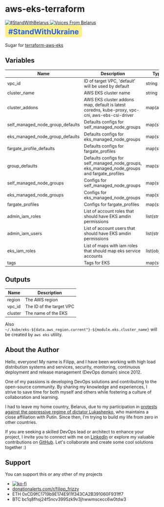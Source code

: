 # aws-eks-terraform

[![#StandWithBelarus](https://img.shields.io/badge/Belarus-red?label=%23%20Stand%20With&labelColor=white&color=red)
<img src="https://upload.wikimedia.org/wikipedia/commons/thumb/e/ea/Presidential_Standard_of_Belarus_%28fictional%29.svg/240px-Presidential_Standard_of_Belarus_%28fictional%29.svg.png" width="20" height="20" alt="Voices From Belarus" />](https://bysol.org/en/) [![Stand With Ukraine](https://raw.githubusercontent.com/vshymanskyy/StandWithUkraine/main/badges/StandWithUkraine.svg)](https://vshymanskyy.github.io/StandWithUkraine)

Sugar for [terraform-aws-eks](https://github.com/terraform-aws-modules/terraform-aws-eks)

## Variables

| Name | Description | Type | Required |
|------|-------------|------|:--------:|
|vpc_id|ID of target VPC, 'default' will be used by default|string|no|
|cluster_name|AWS EKS cluster name|string|yes|
|cluster_addons|AWS EKS cluster addons map, default is latest coredns, kube-proxy, vpc-cni, aws-ebs-csi-driver|map(any)|no|
|self_managed_node_group_defaults|Defaults configs for self_managed_node_groups|map(string)|no|
|eks_managed_node_group_defaults|Defaults configs for eks_managed_node_groups|map(string)|no|
|fargate_profile_defaults|Defaults configs for fargate_profiles|map(string)|no|
|group_defaults|Defaults configs for self_managed_node_groups, eks_managed_node_groups and fargate_profiles|map(string)|no|
|self_managed_node_groups|Configs for self_managed_node_groups|map(string)|no|
|eks_managed_node_groups|Configs for eks_managed_node_groups|map(string)|no|
|fargate_profiles|Configs for fargate_profiles|map(string)|no|
|admin_iam_roles|List of account roles that should have EKS amdin permissions|list(string)|no|
|admin_iam_users|List of account users that should have EKS amdin permissions|list(string)|no|
|eks_iam_roles|List of maps with iam roles that should map eks service accounts|list(object)|no|
|tags|Tags for EKS|map(string)|no|

## Outputs

| Name | Description |
|------|-------------|
|region|The AWS region|
|vpc_id|The ID of the target VPC|
|cluster|The name of the EKS|

Also `~/.kube/eks-${data.aws_region.current"}-${module.eks.cluster_name}` will be created by `aws eks` utility.

## About the Author

Hello, everyone! My name is Filipp, and I have been working with high load distribution systems and services, security, monitoring, continuous deployment and release management (DevOps domain) since 2012.

One of my passions is developing DevOps solutions and contributing to the open-source community. By sharing my knowledge and experiences, I strive to save time for both myself and others while fostering a culture of collaboration and learning.

I had to leave my home country, Belarus, due to my participation in [protests against the oppressive regime of dictator Lukashenko](https://en.wikipedia.org/wiki/2020%E2%80%932021_Belarusian_protests), who maintains a close affiliation with Putin. Since then, I'm trying to build my life from zero in other countries.

If you are seeking a skilled DevOps lead or architect to enhance your project, I invite you to connect with me on [LinkedIn](https://www.linkedin.com/in/filipp-frizzy-289a0360/) or explore my valuable contributions on [GitHub](https://github.com/Friz-zy/). Let's collaborate and create some cool solutions together :)

## Support

You can support this or any other of my projects
  - [![ko-fi](https://ko-fi.com/img/githubbutton_sm.svg)](https://ko-fi.com/filipp_frizzy)
  - [donationalerts.com/r/filipp_frizzy](https://www.donationalerts.com/r/filipp_frizzy)
  - ETH 0xCD9fC1719b9E174E911f343CA2B391060F931ff7
  - BTC bc1q8fhsj24f5ncv3995zk9v3jhwwmscecc6w0tdw3

